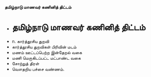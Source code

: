**தமிழ்நாடு மாணவர் கணினித் திட்டம்**
- # தமிழ்நாடு மாணவர் கணினித் திட்டம்
- n. கார்த்தூசிய துறவி
- கார்த்தூசிய துறவிகள் பிரிவின் மடம்
- மணம் ஊட்டப்பெற்ற இன்தேறல் வகை
- மணி மெருகிடப்பட்ட மட்பாண்ட வகை
- சோற்றுத் திரள்
- வௌதறிய பச்சை வண்ணம்.

